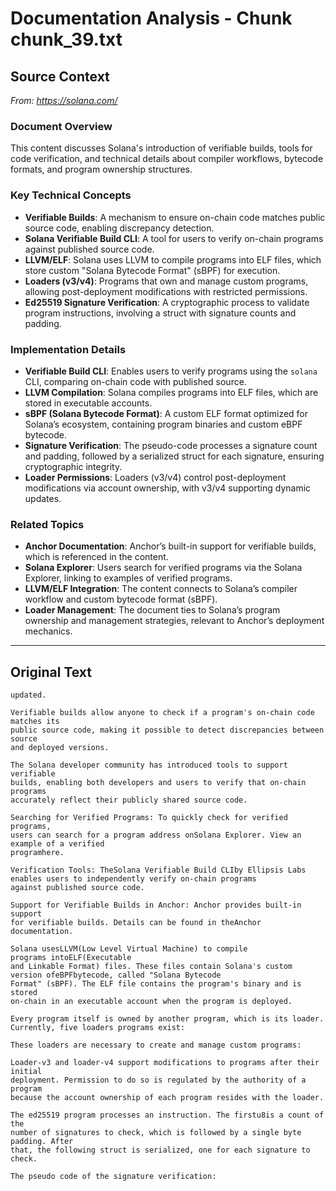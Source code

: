# Documentation Analysis - Chunk chunk_39.txt

## Source Context
*From: https://solana.com/*

### Document Overview  
This content discusses Solana's introduction of verifiable builds, tools for code verification, and technical details about compiler workflows, bytecode formats, and program ownership structures.  

### Key Technical Concepts  
- **Verifiable Builds**: A mechanism to ensure on-chain code matches public source code, enabling discrepancy detection.  
- **Solana Verifiable Build CLI**: A tool for users to verify on-chain programs against published source code.  
- **LLVM/ELF**: Solana uses LLVM to compile programs into ELF files, which store custom "Solana Bytecode Format" (sBPF) for execution.  
- **Loaders (v3/v4)**: Programs that own and manage custom programs, allowing post-deployment modifications with restricted permissions.  
- **Ed25519 Signature Verification**: A cryptographic process to validate program instructions, involving a struct with signature counts and padding.  

### Implementation Details  
- **Verifiable Build CLI**: Enables users to verify programs using the `solana` CLI, comparing on-chain code with published source.  
- **LLVM Compilation**: Solana compiles programs into ELF files, which are stored in executable accounts.  
- **sBPF (Solana Bytecode Format)**: A custom ELF format optimized for Solana’s ecosystem, containing program binaries and custom eBPF bytecode.  
- **Signature Verification**: The pseudo-code processes a signature count and padding, followed by a serialized struct for each signature, ensuring cryptographic integrity.  
- **Loader Permissions**: Loaders (v3/v4) control post-deployment modifications via account ownership, with v3/v4 supporting dynamic updates.  

### Related Topics  
- **Anchor Documentation**: Anchor’s built-in support for verifiable builds, which is referenced in the content.  
- **Solana Explorer**: Users search for verified programs via the Solana Explorer, linking to examples of verified programs.  
- **LLVM/ELF Integration**: The content connects to Solana’s compiler workflow and custom bytecode format (sBPF).  
- **Loader Management**: The document ties to Solana’s program ownership and management strategies, relevant to Anchor’s deployment mechanics.

---

## Original Text
```
updated.

Verifiable builds allow anyone to check if a program's on-chain code matches its
public source code, making it possible to detect discrepancies between source
and deployed versions.

The Solana developer community has introduced tools to support verifiable
builds, enabling both developers and users to verify that on-chain programs
accurately reflect their publicly shared source code.

Searching for Verified Programs: To quickly check for verified programs,
users can search for a program address onSolana Explorer. View an example of a verified
programhere.

Verification Tools: TheSolana Verifiable Build CLIby Ellipsis Labs enables users to independently verify on-chain programs
against published source code.

Support for Verifiable Builds in Anchor: Anchor provides built-in support
for verifiable builds. Details can be found in theAnchor documentation.

Solana usesLLVM(Low Level Virtual Machine) to compile
programs intoELF(Executable
and Linkable Format) files. These files contain Solana's custom version ofeBPFbytecode, called "Solana Bytecode
Format" (sBPF). The ELF file contains the program's binary and is stored
on-chain in an executable account when the program is deployed.

Every program itself is owned by another program, which is its loader.
Currently, five loaders programs exist:

These loaders are necessary to create and manage custom programs:

Loader-v3 and loader-v4 support modifications to programs after their initial
deployment. Permission to do so is regulated by the authority of a program
because the account ownership of each program resides with the loader.

The ed25519 program processes an instruction. The firstu8is a count of the
number of signatures to check, which is followed by a single byte padding. After
that, the following struct is serialized, one for each signature to check.

The pseudo code of the signature verification:

```